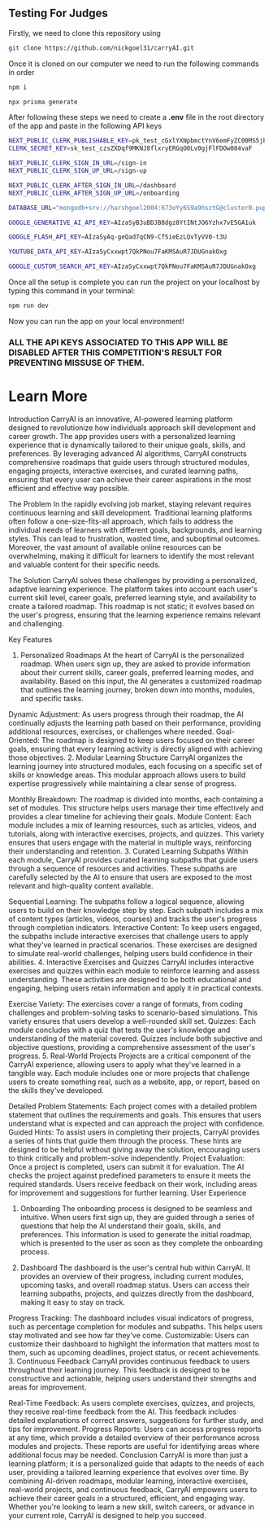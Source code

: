 ## Testing For Judges

Firstly, we need to clone this repository using 

```bash
git clone https://github.com/nickgoel31/carryAI.git
```

Once it is cloned on our computer we need to run the following commands in order

```bash
npm i

npx prisma generate
```

After following these steps we need to create a **.env** file in the root directory of the app and paste in the following API keys

```bash
NEXT_PUBLIC_CLERK_PUBLISHABLE_KEY=pk_test_cGxlYXNpbmctYnV6emFyZC00MS5jbGVyay5hY2NvdW50cy5kZXYk
CLERK_SECRET_KEY=sk_test_czsZXDqf9MKNJ8flxryERGqO0Lv0gjFlFDOw084vaF

NEXT_PUBLIC_CLERK_SIGN_IN_URL=/sign-in
NEXT_PUBLIC_CLERK_SIGN_UP_URL=/sign-up

NEXT_PUBLIC_CLERK_AFTER_SIGN_IN_URL=/dashboard
NEXT_PUBLIC_CLERK_AFTER_SIGN_UP_URL=/onboarding

DATABASE_URL="mongodb+srv://harshgoel2004:673oYy6S9a9hsztG@cluster0.pupp6lp.mongodb.net/prisma"

GOOGLE_GENERATIVE_AI_API_KEY=AIzaSyB3uBDJB8dgz8YtINtJO6Yzhx7vE5GA1uk

GOOGLE_FLASH_API_KEY=AIzaSyAq-geQad7qCN9-CfSieEzLQvTyVV0-t3U

YOUTUBE_DATA_API_KEY=AIzaSyCxxwpt7QkPNou7FaKMSAuR7JDUGnakOxg

GOOGLE_CUSTOM_SEARCH_API_KEY=AIzaSyCxxwpt7QkPNou7FaKMSAuR7JDUGnakOxg
```

Once all the setup is complete you can run the project on your localhost by typing this command in your terminal:

```bash
npm run dev
```

Now you can run the app on your local environment!

### ALL THE API KEYS ASSOCIATED TO THIS APP WILL BE DISABLED AFTER THIS COMPETITION'S RESULT FOR PREVENTING MISSUSE OF THEM.


# Learn More

Introduction
CarryAI is an innovative, AI-powered learning platform designed to revolutionize how individuals approach skill development and career growth. The app provides users with a personalized learning experience that is dynamically tailored to their unique goals, skills, and preferences. By leveraging advanced AI algorithms, CarryAI constructs comprehensive roadmaps that guide users through structured modules, engaging projects, interactive exercises, and curated learning paths, ensuring that every user can achieve their career aspirations in the most efficient and effective way possible.

The Problem
In the rapidly evolving job market, staying relevant requires continuous learning and skill development. Traditional learning platforms often follow a one-size-fits-all approach, which fails to address the individual needs of learners with different goals, backgrounds, and learning styles. This can lead to frustration, wasted time, and suboptimal outcomes. Moreover, the vast amount of available online resources can be overwhelming, making it difficult for learners to identify the most relevant and valuable content for their specific needs.

The Solution
CarryAI solves these challenges by providing a personalized, adaptive learning experience. The platform takes into account each user's current skill level, career goals, preferred learning style, and availability to create a tailored roadmap. This roadmap is not static; it evolves based on the user's progress, ensuring that the learning experience remains relevant and challenging.

Key Features
1. Personalized Roadmaps
At the heart of CarryAI is the personalized roadmap. When users sign up, they are asked to provide information about their current skills, career goals, preferred learning modes, and availability. Based on this input, the AI generates a customized roadmap that outlines the learning journey, broken down into months, modules, and specific tasks.

Dynamic Adjustment: As users progress through their roadmap, the AI continually adjusts the learning path based on their performance, providing additional resources, exercises, or challenges where needed.
Goal-Oriented: The roadmap is designed to keep users focused on their career goals, ensuring that every learning activity is directly aligned with achieving those objectives.
2. Modular Learning Structure
CarryAI organizes the learning journey into structured modules, each focusing on a specific set of skills or knowledge areas. This modular approach allows users to build expertise progressively while maintaining a clear sense of progress.

Monthly Breakdown: The roadmap is divided into months, each containing a set of modules. This structure helps users manage their time effectively and provides a clear timeline for achieving their goals.
Module Content: Each module includes a mix of learning resources, such as articles, videos, and tutorials, along with interactive exercises, projects, and quizzes. This variety ensures that users engage with the material in multiple ways, reinforcing their understanding and retention.
3. Curated Learning Subpaths
Within each module, CarryAI provides curated learning subpaths that guide users through a sequence of resources and activities. These subpaths are carefully selected by the AI to ensure that users are exposed to the most relevant and high-quality content available.

Sequential Learning: The subpaths follow a logical sequence, allowing users to build on their knowledge step by step. Each subpath includes a mix of content types (articles, videos, courses) and tracks the user's progress through completion indicators.
Interactive Content: To keep users engaged, the subpaths include interactive exercises that challenge users to apply what they've learned in practical scenarios. These exercises are designed to simulate real-world challenges, helping users build confidence in their abilities.
4. Interactive Exercises and Quizzes
CarryAI includes interactive exercises and quizzes within each module to reinforce learning and assess understanding. These activities are designed to be both educational and engaging, helping users retain information and apply it in practical contexts.

Exercise Variety: The exercises cover a range of formats, from coding challenges and problem-solving tasks to scenario-based simulations. This variety ensures that users develop a well-rounded skill set.
Quizzes: Each module concludes with a quiz that tests the user's knowledge and understanding of the material covered. Quizzes include both subjective and objective questions, providing a comprehensive assessment of the user's progress.
5. Real-World Projects
Projects are a critical component of the CarryAI experience, allowing users to apply what they've learned in a tangible way. Each module includes one or more projects that challenge users to create something real, such as a website, app, or report, based on the skills they've developed.

Detailed Problem Statements: Each project comes with a detailed problem statement that outlines the requirements and goals. This ensures that users understand what is expected and can approach the project with confidence.
Guided Hints: To assist users in completing their projects, CarryAI provides a series of hints that guide them through the process. These hints are designed to be helpful without giving away the solution, encouraging users to think critically and problem-solve independently.
Project Evaluation: Once a project is completed, users can submit it for evaluation. The AI checks the project against predefined parameters to ensure it meets the required standards. Users receive feedback on their work, including areas for improvement and suggestions for further learning.
User Experience
1. Onboarding
The onboarding process is designed to be seamless and intuitive. When users first sign up, they are guided through a series of questions that help the AI understand their goals, skills, and preferences. This information is used to generate the initial roadmap, which is presented to the user as soon as they complete the onboarding process.

2. Dashboard
The dashboard is the user's central hub within CarryAI. It provides an overview of their progress, including current modules, upcoming tasks, and overall roadmap status. Users can access their learning subpaths, projects, and quizzes directly from the dashboard, making it easy to stay on track.

Progress Tracking: The dashboard includes visual indicators of progress, such as percentage completion for modules and subpaths. This helps users stay motivated and see how far they've come.
Customizable: Users can customize their dashboard to highlight the information that matters most to them, such as upcoming deadlines, project status, or recent achievements.
3. Continuous Feedback
CarryAI provides continuous feedback to users throughout their learning journey. This feedback is designed to be constructive and actionable, helping users understand their strengths and areas for improvement.

Real-Time Feedback: As users complete exercises, quizzes, and projects, they receive real-time feedback from the AI. This feedback includes detailed explanations of correct answers, suggestions for further study, and tips for improvement.
Progress Reports: Users can access progress reports at any time, which provide a detailed overview of their performance across modules and projects. These reports are useful for identifying areas where additional focus may be needed.
Conclusion
CarryAI is more than just a learning platform; it is a personalized guide that adapts to the needs of each user, providing a tailored learning experience that evolves over time. By combining AI-driven roadmaps, modular learning, interactive exercises, real-world projects, and continuous feedback, CarryAI empowers users to achieve their career goals in a structured, efficient, and engaging way. Whether you're looking to learn a new skill, switch careers, or advance in your current role, CarryAI is designed to help you succeed.